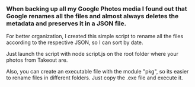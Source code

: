 ### When backing up all my Google Photos media I found out that Google renames all the files and almost always deletes the metadata and preserves it in a JSON file.
For better organization, I created this simple script to rename all the files according to the respective JSON, so I can sort by date.

Just launch the script with node script.js on the root folder where your photos from Takeout are. 

Also, you can create an executable file with the module "pkg", so its easier to rename files in different folders. Just copy the .exe file and execute it.
